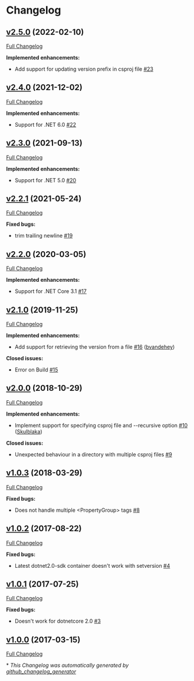 # Changelog

## [v2.5.0](https://github.com/TAGC/dotnet-setversion/tree/v2.4.0) (2022-02-10)

[Full Changelog](https://github.com/TAGC/dotnet-setversion/compare/v2.4.0...v2.5.0)

**Implemented enhancements:**

- Add support for updating version prefix in csproj file  [\#23](https://github.com/TAGC/dotnet-setversion/pull/23)

## [v2.4.0](https://github.com/TAGC/dotnet-setversion/tree/v2.4.0) (2021-12-02)

[Full Changelog](https://github.com/TAGC/dotnet-setversion/compare/v2.3.0...v2.4.0)

**Implemented enhancements:**

- Support for .NET 6.0 [\#22](https://github.com/TAGC/dotnet-setversion/issues/22)

## [v2.3.0](https://github.com/TAGC/dotnet-setversion/tree/v2.3.0) (2021-09-13)

[Full Changelog](https://github.com/TAGC/dotnet-setversion/compare/v2.2.1...v2.3.0)

**Implemented enhancements:**

- Support for .NET 5.0 [\#20](https://github.com/TAGC/dotnet-setversion/issues/20)

## [v2.2.1](https://github.com/TAGC/dotnet-setversion/tree/v2.2.1) (2021-05-24)

[Full Changelog](https://github.com/TAGC/dotnet-setversion/compare/v2.2.0...v2.2.1)

**Fixed bugs:**

- trim trailing newline [\#19](https://github.com/TAGC/dotnet-setversion/issues/19)

## [v2.2.0](https://github.com/TAGC/dotnet-setversion/tree/v2.2.0) (2020-03-05)

[Full Changelog](https://github.com/TAGC/dotnet-setversion/compare/v2.1.0...v2.2.0)

**Implemented enhancements:**

- Support for .NET Core 3.1 [\#17](https://github.com/TAGC/dotnet-setversion/issues/17)

## [v2.1.0](https://github.com/TAGC/dotnet-setversion/tree/v2.1.0) (2019-11-25)

[Full Changelog](https://github.com/TAGC/dotnet-setversion/compare/v2.0.0...v2.1.0)

**Implemented enhancements:**

- Add support for retrieving the version from a file [\#16](https://github.com/TAGC/dotnet-setversion/pull/16) ([bvandehey](https://github.com/bvandehey))

**Closed issues:**

- Error on Build [\#15](https://github.com/TAGC/dotnet-setversion/issues/15)

## [v2.0.0](https://github.com/TAGC/dotnet-setversion/tree/v2.0.0) (2018-10-29)

[Full Changelog](https://github.com/TAGC/dotnet-setversion/compare/v1.0.3...v2.0.0)

**Implemented enhancements:**

- Implement support for specifying csproj file and --recursive option [\#10](https://github.com/TAGC/dotnet-setversion/pull/10) ([Skulblaka](https://github.com/Skulblaka))

**Closed issues:**

- Unexpected behaviour in a directory with multiple csproj files [\#9](https://github.com/TAGC/dotnet-setversion/issues/9)

## [v1.0.3](https://github.com/TAGC/dotnet-setversion/tree/v1.0.3) (2018-03-29)

[Full Changelog](https://github.com/TAGC/dotnet-setversion/compare/v1.0.2...v1.0.3)

**Fixed bugs:**

- Does not handle multiple \<PropertyGroup\> tags [\#8](https://github.com/TAGC/dotnet-setversion/issues/8)

## [v1.0.2](https://github.com/TAGC/dotnet-setversion/tree/v1.0.2) (2017-08-22)

[Full Changelog](https://github.com/TAGC/dotnet-setversion/compare/v1.0.1...v1.0.2)

**Fixed bugs:**

- Latest dotnet2.0-sdk container doesn't work with setversion [\#4](https://github.com/TAGC/dotnet-setversion/issues/4)

## [v1.0.1](https://github.com/TAGC/dotnet-setversion/tree/v1.0.1) (2017-07-25)

[Full Changelog](https://github.com/TAGC/dotnet-setversion/compare/v1.0.0...v1.0.1)

**Fixed bugs:**

- Doesn't work for dotnetcore 2.0 [\#3](https://github.com/TAGC/dotnet-setversion/issues/3)

## [v1.0.0](https://github.com/TAGC/dotnet-setversion/tree/v1.0.0) (2017-03-15)

[Full Changelog](https://github.com/TAGC/dotnet-setversion/compare/79af39ad3d4bba2b355abfd90d36adcbcefbfad6...v1.0.0)



\* *This Changelog was automatically generated by [github_changelog_generator](https://github.com/github-changelog-generator/github-changelog-generator)*

